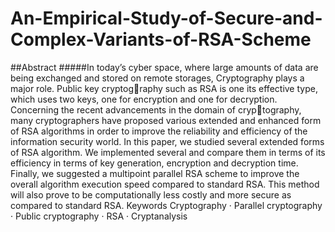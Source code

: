 # An-Empirical-Study-of-Secure-and-Complex-Variants-of-RSA-Scheme

##Abstract 
#####In today’s cyber space, where large amounts of data are being exchanged
and stored on remote storages, Cryptography plays a major role. Public key cryptography such as RSA is one its effective type, which uses two keys, one for encryption
and one for decryption. Concerning the recent advancements in the domain of cryptography, many cryptographers have proposed various extended and enhanced form
of RSA algorithms in order to improve the reliability and efficiency of the information
security world. In this paper, we studied several extended forms of RSA algorithm.
We implemented several and compare them in terms of its efficiency in terms of
key generation, encryption and decryption time. Finally, we suggested a multipoint
parallel RSA scheme to improve the overall algorithm execution speed compared to
standard RSA. This method will also prove to be computationally less costly and
more secure as compared to standard RSA.
Keywords Cryptography · Parallel cryptography · Public cryptography · RSA · Cryptanalysis
